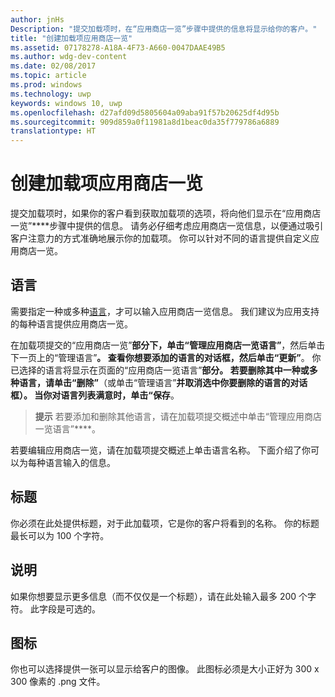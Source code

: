 ```yaml
---
author: jnHs
Description: "提交加载项时，在“应用商店一览”步骤中提供的信息将显示给你的客户。"
title: "创建加载项应用商店一览"
ms.assetid: 07178278-A18A-4F73-A660-0047DAAE49B5
ms.author: wdg-dev-content
ms.date: 02/08/2017
ms.topic: article
ms.prod: windows
ms.technology: uwp
keywords: windows 10, uwp
ms.openlocfilehash: d27afd09d5805604a09aba91f57b20625df4d95b
ms.sourcegitcommit: 909d859a0f11981a8d1beac0da35f779786a6889
translationtype: HT
---
```

# <a name="create-add-on-store-listings"></a>创建加载项应用商店一览


提交加载项时，如果你的客户看到获取加载项的选项，将向他们显示在“应用商店一览”****步骤中提供的信息。 请务必仔细考虑应用商店一览信息，以便通过吸引客户注意力的方式准确地展示你的加载项。 你可以针对不同的语言提供自定义应用商店一览。

## <a name="languages"></a>语言


需要指定一种或多种[语言](supported-languages.md)，才可以输入应用商店一览信息。 我们建议为应用支持的每种语言提供应用商店一览。

在加载项提交的“应用商店一览”****部分下，单击“管理应用商店一览语言”****，然后单击下一页上的“管理语言”****。 查看你想要添加的语言的对话框，然后单击“更新”****。 你已选择的语言将显示在页面的“应用商店一览语言”****部分。 若要删除其中一种或多种语言，请单击“删除”****（或单击“管理语言”****并取消选中你要删除的语言的对话框）。 当你对语言列表满意时，单击“保存****。

> **提示** 若要添加和删除其他语言，请在加载项提交概述中单击“管理应用商店一览语言”****。

若要编辑应用商店一览，请在加载项提交概述上单击语言名称。 下面介绍了你可以为每种语言输入的信息。

## <a name="title"></a>标题

你必须在此处提供标题，对于此加载项，它是你的客户将看到的名称。 你的标题最长可以为 100 个字符。

## <a name="description"></a>说明

如果你想要显示更多信息（而不仅仅是一个标题），请在此处输入最多 200 个字符。 此字段是可选的。

## <a name="icon"></a>图标

你也可以选择提供一张可以显示给客户的图像。 此图标必须是大小正好为 300 x 300 像素的 .png 文件。

 

 





